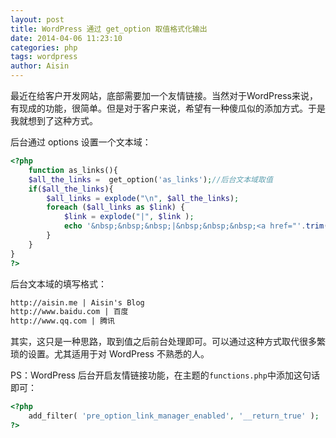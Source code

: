 ```yaml
---
layout: post
title: WordPress 通过 get_option 取值格式化输出
date: 2014-04-06 11:23:10
categories: php
tags: wordpress
author: Aisin
---
```


最近在给客户开发网站，底部需要加一个友情链接。当然对于WordPress来说，有现成的功能，很简单。但是对于客户来说，希望有一种傻瓜似的添加方式。于是我就想到了这种方式。

后台通过 options 设置一个文本域：

```php
<?php 
    function as_links(){
    $all_the_links =  get_option('as_links');//后台文本域取值
    if($all_the_links){
        $all_links = explode("\n", $all_the_links);
        foreach ($all_links as $link) {
            $link = explode("|", $link );
            echo '&nbsp;&nbsp;&nbsp;|&nbsp;&nbsp;&nbsp;<a href="'.trim($link[0]).'" title="'.esc_attr(trim($link[1])).'">'.trim($link[1]).'</a>';
        }
    }
}
?>
```

后台文本域的填写格式：

```html
http://aisin.me | Aisin's Blog
http://www.baidu.com | 百度
http://www.qq.com | 腾讯
```

其实，这只是一种思路，取到值之后前台处理即可。可以通过这种方式取代很多繁琐的设置。尤其适用于对 WordPress 不熟悉的人。

PS：WordPress 后台开启友情链接功能，在主题的`functions.php`中添加这句话即可：

```php
<?php 
    add_filter( 'pre_option_link_manager_enabled', '__return_true' );
?>
```
